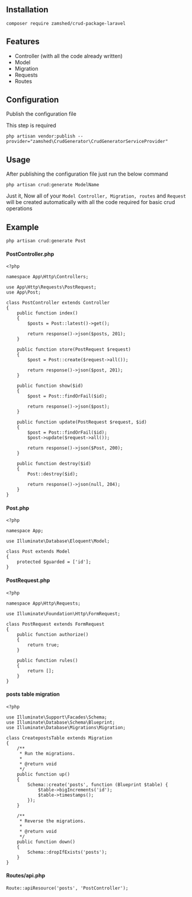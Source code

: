 
## Installation
```
composer require zamshed/crud-package-laravel
```
## Features

* Controller (with all the code already written)
* Model
* Migration
* Requests
* Routes

## Configuration
Publish the configuration file

This step is required

```
php artisan vendor:publish --provider="zamshed\CrudGenerator\CrudGeneratorServiceProvider"
```

## Usage

After publishing the configuration file just run the below command

```
php artisan crud:generate ModelName
```

Just it, Now all of your `Model Controller, Migration, routes` and `Request` will be created automatically with all the code required for basic crud operations

## Example

```angular2
php artisan crud:generate Post
```
#### PostController.php
```angular2
<?php

namespace App\Http\Controllers;

use App\Http\Requests\PostRequest;
use App\Post;

class PostController extends Controller
{
    public function index()
    {
        $posts = Post::latest()->get();

        return response()->json($posts, 201);
    }

    public function store(PostRequest $request)
    {
        $post = Post::create($request->all());

        return response()->json($post, 201);
    }

    public function show($id)
    {
        $post = Post::findOrFail($id);

        return response()->json($post);
    }

    public function update(PostRequest $request, $id)
    {
        $post = Post::findOrFail($id);
        $post->update($request->all());

        return response()->json($Post, 200);
    }

    public function destroy($id)
    {
        Post::destroy($id);

        return response()->json(null, 204);
    }
}
```

#### Post.php
```angular2
<?php

namespace App;

use Illuminate\Database\Eloquent\Model;

class Post extends Model
{
    protected $guarded = ['id'];
}
```

#### PostRequest.php
```angular2
<?php

namespace App\Http\Requests;

use Illuminate\Foundation\Http\FormRequest;

class PostRequest extends FormRequest
{
    public function authorize()
    {
        return true;
    }

    public function rules()
    {
        return [];
    }
}
```

#### posts table migration
```angular2
<?php

use Illuminate\Support\Facades\Schema;
use Illuminate\Database\Schema\Blueprint;
use Illuminate\Database\Migrations\Migration;

class CreatepostsTable extends Migration
{
    /**
     * Run the migrations.
     *
     * @return void
     */
    public function up()
    {
        Schema::create('posts', function (Blueprint $table) {
            $table->bigIncrements('id');
            $table->timestamps();
        });
    }

    /**
     * Reverse the migrations.
     *
     * @return void
     */
    public function down()
    {
        Schema::dropIfExists('posts');
    }
}
``` 

#### Routes/api.php
```angular2
Route::apiResource('posts', 'PostController'); 
```
